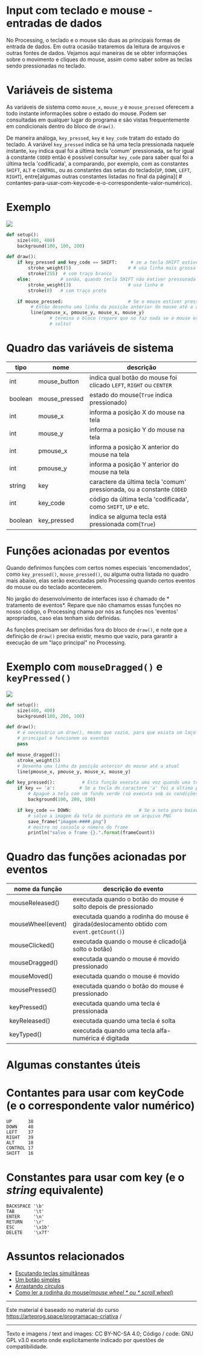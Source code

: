 # Input com teclado e mouse - entradas de dados

No Processing, o teclado e o mouse são duas as principais formas de entrada de dados. Em outra ocasião trataremos da leitura de arquivos e outras fontes de dados. Vejamos aqui maneiras de se obter informações sobre o movimento e cliques do mouse, assim como saber sobre as teclas sendo pressionadas no teclado.

# Variáveis de sistema

As variáveis de sistema como `mouse_x`, `mouse_y` e `mouse_pressed` oferecem a todo instante informações sobre o estado do mouse. Podem ser consultadas em qualquer lugar do programa e são vistas frequentemente em condicionais dentro do bloco de `draw()`.

De maneira análoga, `key_pressed`, `key` e `key_code` tratam do estado do teclado. A variável `key_pressed` indica se há uma tecla pressionada naquele instante, `key` indica qual foi a última tecla 'comum' pressionada, se for igual à constante `CODED` então é possível consultar `key_code` para saber qual foi a última tecla 'codificada', a comparando, por exemplo, com as constantes `SHIFT`, `ALT` e `CONTROL`, ou as constantes das setas do teclado(`UP`, `DOWN`, `LEFT`, `RIGHT`), entre[algumas outras constantes listadas no final da página](  # contantes-para-usar-com-keycode-e-o-correspondente-valor-numérico).

# Exemplo

![](assets/key_pressed_key_code.gif)

```python
def setup():
    size(400, 400)
    background(100, 100, 200)

def draw():
    if key_pressed and key_code == SHIFT:     # se a tecla SHIFT estiver pressonada
        stroke_weight(5)                     # # usa linha mais grossa
        stroke(255)  # com traço branco
    else:           # senão, quando tecla SHIFT não estiver pressonada
        stroke_weight(3)                     # usa linha m
        stroke(0)   # com traço preto

    if mouse_pressed:                        # Se o mouse estiver pressionado
         # Então desenha uma linha da posição anterior do mouse até a atual
         line(pmouse_x, pmouse_y, mouse_x, mouse_y)
                # termina o bloco (repare que no faz nada se o mouse estiver
                # solto)
```

# Quadro das variáveis de sistema

| tipo | nome | descrição |
| --- | --- | --- |
| int | mouse_button | indica qual botão do mouse foi clicado `LEFT`, `RIGHT` ou `CENTER`
| boolean | mouse_pressed | estado do mouse(`True` indica pressionado)
| int | mouse_x | informa a posição X do mouse na tela
| int | mouse_y | informa a posição Y do mouse na tela
| int | pmouse_x | informa a posição X anterior do mouse na tela
| int | pmouse_y | informa a posição Y anterior do mouse na tela
| string | key | caractere da última tecla 'comum' pressionada, ou a constante `CODED`
| int | key_code | código da última tecla 'codificada', como `SHIFT`, `UP` e etc.
| boolean | key_pressed | indica se alguma tecla está pressionada com(`True`)


# Funções acionadas por eventos

Quando definimos funções com certos nomes especiais 'encomendados', como `key_pressed()`, `mouse_pressed()`, ou alguma outra listada no quadro mais abaixo, elas serão executadas pelo Processing quando certos eventos do mouse ou do teclado acontecerem.

No jargão do desenvolvimento de interfaces isso é chamado de * tratamento de eventos*. Repare que não chamamos essas funções no nosso código, o Processing chama por nós as funções nos 'eventos' apropriados, caso elas tenham sido definidas.

As funções precisam ser definidas fora do bloco de `draw()`, e note que a definição de `draw()` precisa existir, mesmo que vazio, para garantir a execução de um "laço principal" no Processing.

# Exemplo com `mouseDragged()` e `keyPressed()`

![](assets/mouse_dragged.gif)

```python
def setup():
    size(400, 400)
    background(100, 200, 100)

def draw():
    # é necessário um draw(), mesmo que vazio, para que exista um laço
    # principal e funcionem os eventos
    pass

def mouse_dragged():
    stroke_weight(5)
    # Desenha uma linha da posição anterior do mouse até a atual
    line(pmouse_x, pmouse_y, mouse_x, mouse_y)

def key_pressed():          # Esta função executa uma vez quando uma tecla é pressionada
    if key == 'a':         # Se a tecla do caractere 'a' foi a última pressionada
        # Apague a tela com um fundo verde (só executa sob as condições acima)
        background(100, 200, 100)

    if key_code == DOWN:                         # Se a seta para baixo foi precionada
        # salve a imagem da tela de pintura em um arquivo PNG
        save_frame("imagem-####.png")
        # mostre no console o número do frame
        println("salvo o frame {}.".format(frameCount))
```

# Quadro das funções acionadas por eventos

| nome da função | descrição do evento |
| --- | --- |
| mouseReleased() | executada quando o botão do mouse é solto depois de pressionado
| mouseWheel(event) | executada quando a rodinha do mouse é girada(deslocamento obtido com `event.getCount()`)
| mouseClicked() | executada quando o mouse é clicado(já solto o botão)
| mouseDragged() | executada quando o mouse é movido pressionado
| mouseMoved() | executada quando o mouse é movido
| mousePressed() | executada quando o botão do mouse é pressionado
| keyPressed() | executada quando uma tecla é pressionada
| keyReleased() | executada quando uma tecla é solta
| keyTyped() | executada quando uma tecla alfa-numérica é digitada

# Algumas constantes úteis

# Contantes para usar com keyCode (e o correspondente valor numérico)
```
UP      38
DOWN    40
LEFT    37
RIGHT   39
ALT     18
CONTROL 17
SHIFT   16
```

# Constantes para usar com key (e o *string*  equivalente)
```
BACKSPACE '\b'
TAB       '\t'
ENTER     '\n'
RETURN    '\r'
ESC       '\x1b'
DELETE    '\x7f'
```

# Assuntos relacionados

- [Escutando teclas simultâneas](teclas_simultaneas.md)
- [Um botão simples](botao_simples.md)
- [Arrastando círculos](arrastando_circulos.md)
- [Como ler a rodinha do mouse(*mouse wheel * ou * scroll wheel*)](rodinha_mouse.md)

- --
Este material é baseado no material do curso https://arteprog.space/programacao-criativa /

---
Texto e imagens / text and images: CC BY-NC-SA 4.0; Código / code: GNU GPL v3.0 exceto onde explicitamente indicado por questões de compatibilidade.
